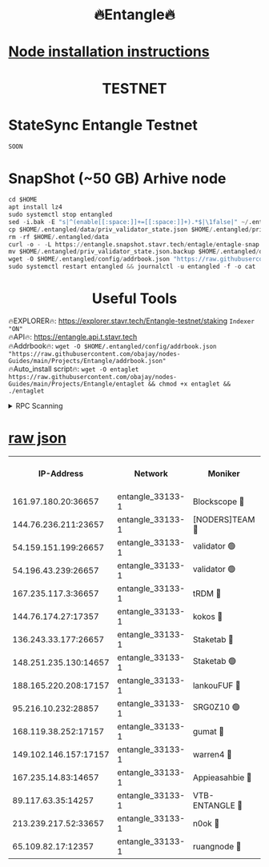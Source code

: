 <h1 align="center"> 🔥Entangle🔥</h1>

[Node installation instructions](https://github.com/obajay/nodes-Guides/tree/main/Projects/Entangle)
=

<h1 align="center"> TESTNET</h1>

# StateSync Entangle Testnet
```python
SOON
```
# SnapShot (~50 GB) Arhive node
```python
cd $HOME
apt install lz4
sudo systemctl stop entangled
sed -i.bak -E "s|^(enable[[:space:]]+=[[:space:]]+).*$|\1false|" ~/.entangled/config/config.toml
cp $HOME/.entangled/data/priv_validator_state.json $HOME/.entangled/priv_validator_state.json.backup
rm -rf $HOME/.entangled/data
curl -o - -L https://entangle.snapshot.stavr.tech/entagle/entagle-snap.tar.lz4 | lz4 -c -d - | tar -x -C $HOME/.entangled --strip-components 2
mv $HOME/.entangled/priv_validator_state.json.backup $HOME/.entangled/data/priv_validator_state.json
wget -O $HOME/.entangled/config/addrbook.json "https://raw.githubusercontent.com/obajay/nodes-Guides/main/Projects/Entangle/addrbook.json"
sudo systemctl restart entangled && journalctl -u entangled -f -o cat
```
 <h1 align="center"> Useful Tools</h1>
 
🔥EXPLORER🔥: https://explorer.stavr.tech/Entangle-testnet/staking        `Indexer "ON"` \
🔥API🔥:      https://entangle.api.t.stavr.tech \
🔥Addrbook🔥: ```wget -O $HOME/.entangled/config/addrbook.json "https://raw.githubusercontent.com/obajay/nodes-Guides/main/Projects/Entangle/addrbook.json"``` \
🔥Auto_install script🔥:  `wget -O entaglet https://raw.githubusercontent.com/obajay/nodes-Guides/main/Projects/Entangle/entaglet && chmod +x entaglet && ./entaglet`


<details>
<summary>RPC Scanning</summary>

<h2 align="center"> We scan nodes in real time every 4 hours. And we provide the final result of RPC endpoints.
We cannot influence the operation of these nodes in any way. </h2>


```python
If Voting Power is higher than 0 --> then the Node is a validator of the network and may be subject to attack and be a potential threat to the chain.
```
```python
We marked such validators with a red symbol
```

</details>

[raw json](https://rpc-check.entangt.stavr.tech/entangt/rpc-entangt-result.json)
=


<table><tr><th>IP-Address</th><th>Network</th><th>Moniker</th><th>Latest Block Height</th><th>Earliest Block Height</th><th>Catching Up</th><th>Tx Index</th><th>Voting Power</th><th>Scan Time</th></tr><tr><td>161.97.180.20:36657</td><td>entangle_33133-1</td><td>Blockscope 🔴</td><td>1356557</td><td>1</td><td>False</td><td>off</td><td>259586473635098</td><td>2023-12-27T20:26:44.023422995UTC</td></tr><tr><td>144.76.236.211:23657</td><td>entangle_33133-1</td><td>[NODERS]TEAM 🔴</td><td>1356560</td><td>1</td><td>False</td><td>off</td><td>47049700500000000</td><td>2023-12-27T20:26:56.706979948UTC</td></tr><tr><td>54.159.151.199:26657</td><td>entangle_33133-1</td><td>validator 🟢</td><td>1280815</td><td>1</td><td>False</td><td>on</td><td>0</td><td>2023-12-27T20:27:04.041222293UTC</td></tr><tr><td>54.196.43.239:26657</td><td>entangle_33133-1</td><td>validator 🟢</td><td>1356562</td><td>1</td><td>False</td><td>on</td><td>0</td><td>2023-12-27T20:27:04.773913659UTC</td></tr><tr><td>167.235.117.3:36657</td><td>entangle_33133-1</td><td>tRDM 🔴</td><td>1356562</td><td>1</td><td>False</td><td>on</td><td>59819660338000</td><td>2023-12-27T20:27:07.368444506UTC</td></tr><tr><td>144.76.174.27:17357</td><td>entangle_33133-1</td><td>kokos 🔴</td><td>1356558</td><td>145001</td><td>False</td><td>on</td><td>89890100000000</td><td>2023-12-27T20:26:53.484834088UTC</td></tr><tr><td>136.243.33.177:26657</td><td>entangle_33133-1</td><td>Staketab 🔴</td><td>1356560</td><td>660001</td><td>False</td><td>on</td><td>73180514827080</td><td>2023-12-27T20:26:59.017707933UTC</td></tr><tr><td>148.251.235.130:14657</td><td>entangle_33133-1</td><td>Staketab 🟢</td><td>1356557</td><td>660801</td><td>False</td><td>on</td><td>0</td><td>2023-12-27T20:26:43.644076878UTC</td></tr><tr><td>188.165.220.208:17157</td><td>entangle_33133-1</td><td>lankouFUF 🔴</td><td>1356558</td><td>725001</td><td>False</td><td>on</td><td>180899900000002</td><td>2023-12-27T20:26:49.091359485UTC</td></tr><tr><td>95.216.10.232:28857</td><td>entangle_33133-1</td><td>SRG0Z10 🟢</td><td>1356556</td><td>842001</td><td>False</td><td>off</td><td>0</td><td>2023-12-27T20:26:41.335100686UTC</td></tr><tr><td>168.119.38.252:17157</td><td>entangle_33133-1</td><td>gumat 🔴</td><td>1356557</td><td>962001</td><td>False</td><td>on</td><td>314013548351851</td><td>2023-12-27T20:26:48.778006871UTC</td></tr><tr><td>149.102.146.157:17157</td><td>entangle_33133-1</td><td>warren4 🔴</td><td>1356559</td><td>1054001</td><td>False</td><td>on</td><td>286531178365442</td><td>2023-12-27T20:26:56.346484026UTC</td></tr><tr><td>167.235.14.83:14657</td><td>entangle_33133-1</td><td>Appieasahbie 🔴</td><td>1356562</td><td>1076001</td><td>False</td><td>on</td><td>44568809900999996</td><td>2023-12-27T20:27:05.041030233UTC</td></tr><tr><td>89.117.63.35:14257</td><td>entangle_33133-1</td><td>VTB-ENTANGLE 🔴</td><td>1356558</td><td>1162001</td><td>False</td><td>off</td><td>115826514071325</td><td>2023-12-27T20:26:53.879420753UTC</td></tr><tr><td>213.239.217.52:33657</td><td>entangle_33133-1</td><td>n0ok 🔴</td><td>1356561</td><td>1256561</td><td>False</td><td>off</td><td>46574292273662988</td><td>2023-12-27T20:27:03.343116799UTC</td></tr><tr><td>65.109.82.17:12357</td><td>entangle_33133-1</td><td>ruangnode 🔴</td><td>1356557</td><td>1312001</td><td>False</td><td>off</td><td>267501785360543</td><td>2023-12-27T20:26:44.406946653UTC</td></tr></table>
